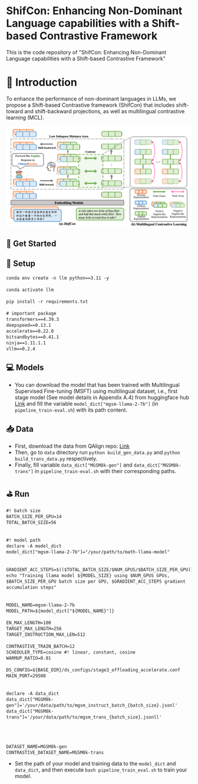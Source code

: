 # ShifCon: Enhancing Non-Dominant Language capabilities with a Shift-based Contrastive Framework
This is the code repository of "ShifCon: Enhancing Non-Dominant Language capabilities with a Shift-based Contrastive Framework"


# 🚀 Introduction

To enhance the performance of non-dominant languages in LLMs, we propose a Shift-based Contrastive framework (ShifCon) that includes shift-toward and shift-backward projections, as well as multilingual contrastive learning (MCL).

<img src="./img/overview.png" width="700" >

## 📄 Get Started

## 📝 Setup

```
conda env create -n llm python==3.11 -y

conda activate llm

pip install -r requirements.txt

# important package
transformers==4.39.3
deepspeed==0.13.1
accelerate==0.22.0
bitsandbytes==0.41.1
ninja==1.11.1.1
vllm==0.2.4
```


## 💻 Models
- You can download the model that has been trained with Multilingual Supervised Fine-tuning (MSFT) using multilingual dataset, i.e., first stage model (See model details in Appendix A.4) from huggingface hub [Link](https://huggingface.co/hengyuan1/mgsm-stage-1) and fill the variable `model_dict["mgsm-llama-2-7b"]` (in `pipeline_train-eval.sh`) with its path content.


## 📥 Data
- First, download the data from QAlign repo: [Link](https://github.com/NJUNLP/QAlign)
- Then, go to `data` directory run `python build_gen_data.py` and `python build_trans_data.py` respectively.
- Finally, fill variable `data_dict["MGSM8k-gen"]` and `data_dict["MGSM8k-trans"]` in `pipeline_train-eval.sh` with their corresponding paths.


## ⛳️ Run

```shell
#! batch size
BATCH_SIZE_PER_GPU=14
TOTAL_BATCH_SIZE=56


#! model path
declare -A model_dict
model_dict["mgsm-llama-2-7b"]="/your/path/to/math-llama-model" 


GRADIENT_ACC_STEPS=$(($TOTAL_BATCH_SIZE/$NUM_GPUS/$BATCH_SIZE_PER_GPU))
echo "Training llama model ${MODEL_SIZE} using $NUM_GPUS GPUs, $BATCH_SIZE_PER_GPU batch size per GPU, $GRADIENT_ACC_STEPS gradient accumulation steps"


MODEL_NAME=mgsm-llama-2-7b
MODEL_PATH=${model_dict["${MODEL_NAME}"]}

EN_MAX_LENGTH=100
TARGET_MAX_LENGTH=256
TARGET_INSTRUCTION_MAX_LEN=512 

CONTRASTIVE_TRAIN_BATCH=12
SCHEDULER_TYPE=cosine #! linear, constant, cosine
WARMUP_RATIO=0.01 

DS_CONFIG=${BASE_DIR}/ds_configs/stage3_offloading_accelerate.conf 
MAIN_PORT=29500


declare -A data_dict
data_dict["MGSM8k-gen"]='/your/data/path/to/mgsm_instruct_batch_{batch_size}.jsonl'
data_dict["MGSM8k-trans"]='/your/data/path/to/mgsm_trans_{batch_size}.jsonll'




DATASET_NAME=MGSM8k-gen
CONTRASTIVE_DATASET_NAME=MGSM8k-trans
```
- Set the path of your model and training data to the `model_dict` and `data_dict`, and then execute `bash pipeline_train_eval.sh` to train your model.


